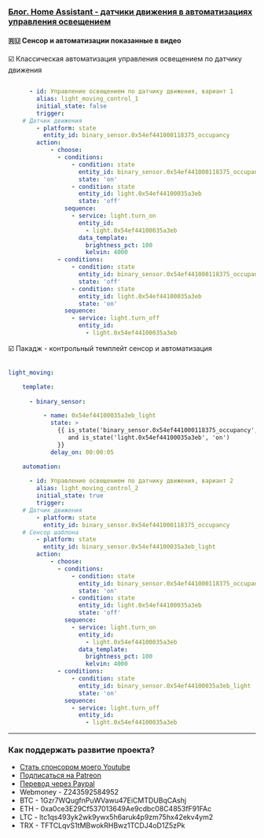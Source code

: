 ### [Блог. Home Assistant - датчики движения в автоматизациях управления освещением](https://youtu.be/SK9CYq5GtH8)

#### :ru: Сенсор и автоматизации показанные в видео

:ballot_box_with_check: Классическая автоматизация управления освещением по датчику движения

```yaml

      - id: Управление освещением по датчику движения, вариант 1
        alias: light_moving_control_1
        initial_state: false
        trigger:
    # Датчик движения
        - platform: state
          entity_id: binary_sensor.0x54ef441000118375_occupancy
        action:
            - choose:
              - conditions:
                  - condition: state
                    entity_id: binary_sensor.0x54ef441000118375_occupancy
                    state: 'on'
                  - condition: state
                    entity_id: light.0x54ef44100035a3eb
                    state: 'off'
                sequence:
                  - service: light.turn_on
                    entity_id:
                      - light.0x54ef44100035a3eb
                    data_template:
                      brightness_pct: 100
                      kelvin: 4000
              - conditions:
                  - condition: state
                    entity_id: binary_sensor.0x54ef441000118375_occupancy
                    state: 'off'
                  - condition: state
                    entity_id: light.0x54ef44100035a3eb
                    state: 'on'
                sequence:
                  - service: light.turn_off
                    entity_id:
                      - light.0x54ef44100035a3eb 

```

:ballot_box_with_check: Пакадж - контрольный темплейт сенсор и автоматизация 

```yaml

light_moving:

    template:
     
      - binary_sensor:

          - name: 0x54ef44100035a3eb_light
            state: >
              {{ is_state('binary_sensor.0x54ef441000118375_occupancy', 'off')  
                 and is_state('light.0x54ef44100035a3eb', 'on')
              }}
            delay_on: 00:00:05

    automation:
    
      - id: Управление освещением по датчику движения, вариант 2
        alias: light_moving_control_2
        initial_state: true
        trigger:
    # Датчик движения
        - platform: state
          entity_id: binary_sensor.0x54ef441000118375_occupancy
    # Сенсор шаблона
        - platform: state
          entity_id: binary_sensor.0x54ef44100035a3eb_light
        action:
            - choose:
              - conditions:
                  - condition: state
                    entity_id: binary_sensor.0x54ef441000118375_occupancy
                    state: 'on'
                  - condition: state
                    entity_id: light.0x54ef44100035a3eb
                    state: 'off'
                sequence:
                  - service: light.turn_on
                    entity_id:
                      - light.0x54ef44100035a3eb
                    data_template:
                      brightness_pct: 100
                      kelvin: 4000
              - conditions:
                  - condition: state
                    entity_id: binary_sensor.0x54ef44100035a3eb_light
                    state: 'on'
                sequence:
                  - service: light.turn_off
                    entity_id:
                      - light.0x54ef44100035a3eb  

```
____
### Как поддержать развитие проекта?
* [Стать спонсором моего Youtube](http://kvazis.link/sponsorship)
* [Подписаться на Patreon](http://kvazis.link/patreon)
* [Перевод через Paypal](http://kvazis.link/paypal)
* Webmoney - Z243592584952
* BTC - 1Gzr7WQugfnPuWVawu47EiCMTDUBqCAshj
* ETH - 0xa0ce3E29Cf537013649Ae9cdbc08C4853fF91FAc
* LTC - ltc1qs493yk2wk9ywx5h6aruk4p9zm75hx42ekv4ym2
* TRX - TFTCLqvS1tMBwokRHBwz1TCDJ4oD1Z5zPk